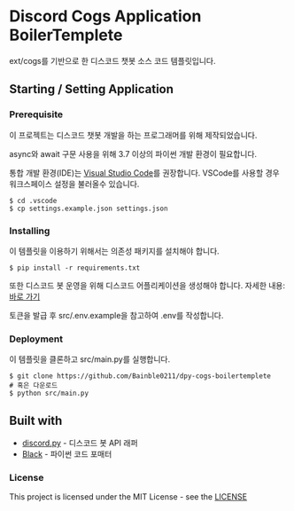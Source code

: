 # Discord Cogs Application BoilerTemplete
ext/cogs를 기반으로 한 디스코드 챗봇 소스 코드 템플릿입니다.

## Starting / Setting Application

### Prerequisite
이 프로젝트는 디스코드 챗봇 개발을 하는 프로그래머를 위해 제작되었습니다.

async와 await 구문 사용을 위해 3.7 이상의 파이썬 개발 환경이 필요합니다.

통합 개발 환경(IDE)는 [Visual Studio Code](https://code.visualstudio.com)를 권장합니다.
VSCode를 사용할 경우 워크스페이스 설정을 불러올수 있습니다.

```
$ cd .vscode
$ cp settings.example.json settings.json
```

### Installing
이 템플릿을 이용하기 위해서는 의존성 패키지를 설치해야 합니다.

```
$ pip install -r requirements.txt
```

또한 디스코드 봇 운영을 위해 디스코드 어플리케이션을 생성해야 합니다.
자세한 내용: [바로 가기](https://blog.naver.com/bainble0211/221955506407)

토큰을 발급 후 src/.env.example을 참고하여 .env를 작성합니다.

### Deployment
이 템플릿을 클론하고 src/main.py를 실행합니다.

```
$ git clone https://github.com/Bainble0211/dpy-cogs-boilertemplete
# 혹은 다운로드
$ python src/main.py
```

## Built with
* [discord.py](https://discordpy.readthedocs.io/en/latest/) - 디스코드 봇 API 래퍼
* [Black](https://github.com/psf/black) - 파이썬 코드 포매터

### License
This project is licensed under the MIT License - see the
[LICENSE](https://github.com/Bainble0211/dpy-cogs-boilertemplete/blob/main/LICENSE)

